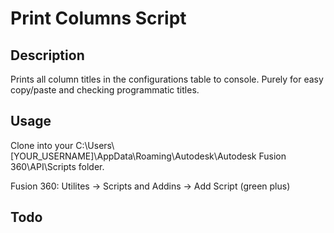 # Print Columns Script

## Description
Prints all column titles in the configurations table to console. Purely for easy copy/paste and checking programmatic titles.

## Usage
Clone into your C:\Users\\[YOUR_USERNAME]\AppData\Roaming\Autodesk\Autodesk Fusion 360\API\Scripts folder.

Fusion 360: Utilites -> Scripts and Addins -> Add Script (green plus)

## Todo
